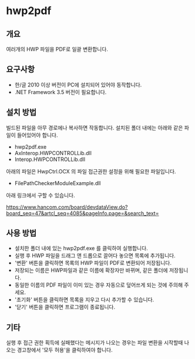 # hwp2pdf

## 개요

여러개의 HWP 파일을 PDF로 일괄 변환합니다.

## 요구사항

- 한/글 2010 이상 버전이 PC에 설치되어 있어야 동작합니다.
- .NET Framework 3.5 버전이 필요합니다.

## 설치 방법

빌드된 파일을 아무 경로에나 복사하면 작동합니다.
설치된 폴더 내에는 아래와 같은 파일이 들어있어야 합니다.

- hwp2pdf.exe
- AxInterop.HWPCONTROLLib.dll
- Interop.HWPCONTROLLib.dll

아래의 파일은 HwpCtrl.OCX 의 파일 접근권한 설정을 위해 필요한 파일입니다.
- FilePathCheckerModuleExample.dll

아래 링크에서 구할 수 있습니다.

https://www.hancom.com/board/devdataView.do?board_seq=47&artcl_seq=4085&pageInfo.page=&search_text=

## 사용 방법

- 설치한 폴더 내에 있는 hwp2pdf.exe 를 클릭하여 실행합니다.
- 실행 후 HWP 파일을 드래그 앤 드롭으로 끌어다 놓으면 목록에 추가됩니다.
- '변환' 버튼을 클릭하면 목록의 HWP 파일이 PDF로 변환되어 저장됩니다.
- 저장되는 이름은 HWP파일과 같은 이름에 확장자만 바뀌며, 같은 폴더에 저장됩니다.
- 동일한 이름의 PDF 파일이 이미 있는 경우 자동으로 덮어쓰게 되는 것에 주의해 주세요.
- '초기화' 버튼을 클릭하면 목록을 지우고 다시 추가할 수 있습니다.
- '닫기' 버튼을 클릭하면 프로그램이 종료됩니다.

## 기타

실행 후 접근 권한 획득에 실패했다는 메시지가 나오는 경우는
파일 변환을 시작할때 나오는 경고창에서 '모두 허용'을 클릭하여야 합니다.
